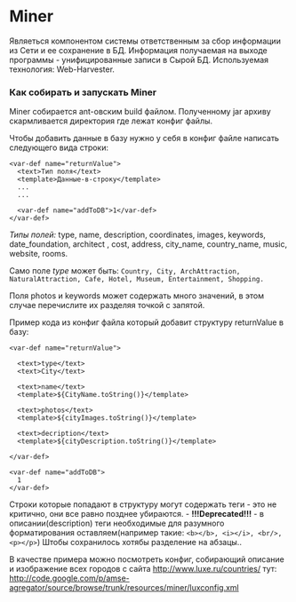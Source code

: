 # Miner #
Являеться компонентом системы ответственным за сбор информации из Сети и ее сохранение в БД. Информация получаемая на выходе программы - унифицированные записи в Сырой БД.
Используемая технология: Web-Harvester.

### Как собирать и запускать Miner ###
Miner собирается ant-овским build файлом.
Полученному jar архиву скармливается директория где лежат конфиг файлы.

Чтобы добавить данные в базу нужно у себя в конфиг файле написать следующего вида строки:
```
<var-def name="returnValue">
  <text>Тип поля</text>
  <template>Данные-в-строку</template>
  ...
  ...
  
  <var-def name="addToDB">1</var-def>
</var-def>
```

_Типы полей:_ type, name, description, coordinates, images, keywords, date\_foundation, architect , cost, address, city\_name, country\_name, music, website, rooms.

Само поле _type_ может быть: `Country, City, ArchAttraction, NaturalAttraction, Cafe, Hotel, Museum, Entertainment, Shopping.`

Поля photos и keywords может содержать много значений, в этом случае перечислите их разделяя точкой с запятой.

Пример кода из конфиг файла который добавит структуру returnValue в базу:
```
<var-def name="returnValue">

  <text>type</text>
  <text>City</text>
					
  <text>name</text>
  <template>${CityName.toString()}</template>
					
  <text>photos</text>
  <template>${cityImages.toString()}</template>

  <text>decription</text>
  <template>${cityDescription.toString()}</template>

</var-def>
						
<var-def name="addToDB">
  1
</var-def>
```

Строки которые попадают в структуру могут содержать теги - это не критично, они все равно позднее убираются. - **!!!Deprecated!!!** - в описании(description) теги необходимые для разумного форматирования оставляем(например такие: `<b></b>, <i></i>, <br/>, <p></p>`) Штобы сохранилось хотябы разделение на абзацы..

В качестве примера можно посмотреть конфиг, собирающий описание и изображение всех городов с сайта http://www.luxe.ru/countries/ тут: http://code.google.com/p/amse-agregator/source/browse/trunk/resources/miner/luxconfig.xml